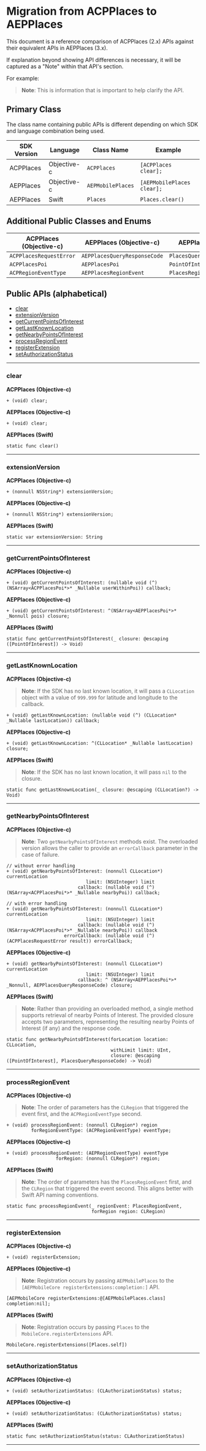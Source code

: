 # Migration from ACPPlaces to AEPPlaces

This document is a reference comparison of ACPPlaces (2.x) APIs against their equivalent APIs in AEPPlaces (3.x).

If explanation beyond showing API differences is necessary, it will be captured as a "Note" within that API's section.  

For example:

> <b>Note</b>: This is information that is important to help clarify the API.

## Primary Class

The class name containing public APIs is different depending on which SDK and language combination being used.

| SDK Version | Language | Class Name | Example |
| ----------- | -------- | ---------- | ------- |
| ACPPlaces | Objective-c | `ACPPlaces` | `[ACPPlaces clear];`|
| AEPPlaces | Objective-c | `AEPMobilePlaces` | `[AEPMobilePlaces clear];` |
| AEPPlaces | Swift | `Places` | `Places.clear()` |

## Additional Public Classes and Enums

| ACPPlaces (Objective-c) | AEPPlaces (Objective-c) | AEPPlaces (Swift) |
| ----------------------- | ----------------------- | ----------------- |
| `ACPPlacesRequestError` | `AEPPlacesQueryResponseCode` | `PlacesQueryResponseCode` |
| `ACPPlacesPoi` | `AEPPlacesPoi` | `PointOfInterest` |
| `ACPRegionEventType` | `AEPPlacesRegionEvent` | `PlacesRegionEvent` |

## Public APIs (alphabetical)
- [clear](#clear)
- [extensionVersion](#extensionVersion)
- [getCurrentPointsOfInterest](#getCurrentPointsOfInterest)
- [getLastKnownLocation](#getLastKnownLocation)
- [getNearbyPointsOfInterest](#getNearbyPointsOfInterest)
- [processRegionEvent](#processRegionEvent)
- [registerExtension](#registerExtension)
- [setAuthorizationStatus](#setAuthorizationStatus)

<hr />

### clear

<b>ACPPlaces (Objective-c)</b>
```
+ (void) clear;
```

<b>AEPPlaces (Objective-c)</b>
```
+ (void) clear;
```

<b>AEPPlaces (Swift)</b>
```
static func clear()
```

<hr />

### extensionVersion

<b>ACPPlaces (Objective-c)</b>
```
+ (nonnull NSString*) extensionVersion;
```

<b>AEPPlaces (Objective-c)</b>
```
+ (nonnull NSString*) extensionVersion;
```

<b>AEPPlaces (Swift)</b>
```
static var extensionVersion: String
```

<hr />

### getCurrentPointsOfInterest

<b>ACPPlaces (Objective-c)</b>
```
+ (void) getCurrentPointsOfInterest: (nullable void (^) (NSArray<ACPPlacesPoi*>* _Nullable userWithinPoi)) callback;
```

<b>AEPPlaces (Objective-c)</b>
```
+ (void) getCurrentPointsOfInterest: ^(NSArray<AEPPlacesPoi*>* _Nonnull pois) closure;
```

<b>AEPPlaces (Swift)</b>
```
static func getCurrentPointsOfInterest(_ closure: @escaping ([PointOfInterest]) -> Void)
```

<hr />

### getLastKnownLocation

<b>ACPPlaces (Objective-c)</b>

> <b>Note</b>: If the SDK has no last known location, it will pass a `CLLocation` object with a value of `999.999` for latitude and longitude to the callback.

```
+ (void) getLastKnownLocation: (nullable void (^) (CLLocation* _Nullable lastLocation)) callback;
```

<b>AEPPlaces (Objective-c)</b>
```
+ (void) getLastKnownLocation: ^(CLLocation* _Nullable lastLocation) closure;
```

<b>AEPPlaces (Swift)</b>

> <b>Note</b>: If the SDK has no last known location, it will pass `nil` to the closure.

```
static func getLastKnownLocation(_ closure: @escaping (CLLocation?) -> Void)
```

<hr />

### getNearbyPointsOfInterest


<b>ACPPlaces (Objective-c)</b>

> <b>Note</b>: Two `getNearbyPointsOfInterest` methods exist. The overloaded version allows the caller to provide an `errorCallback` parameter in the case of failure.

```
// without error handling
+ (void) getNearbyPointsOfInterest: (nonnull CLLocation*) currentLocation
                             limit: (NSUInteger) limit
                          callback: (nullable void (^) (NSArray<ACPPlacesPoi*>* _Nullable nearbyPoi)) callback;

// with error handling
+ (void) getNearbyPointsOfInterest: (nonnull CLLocation*) currentLocation
                             limit: (NSUInteger) limit
                          callback: (nullable void (^) (NSArray<ACPPlacesPoi*>* _Nullable nearbyPoi)) callback
                     errorCallback: (nullable void (^) (ACPPlacesRequestError result)) errorCallback;
```

<b>AEPPlaces (Objective-c)</b>
```
+ (void) getNearbyPointsOfInterest: (nonnull CLLocation*) currentLocation
                             limit: (NSUInteger) limit
                          callback: ^ (NSArray<AEPPlacesPoi*>* _Nonnull, AEPPlacesQueryResponseCode) closure;
```

<b>AEPPlaces (Swift)</b>

> <b>Note</b>: Rather than providing an overloaded method, a single method supports retrieval of nearby Points of Interest. The provided closure accepts two parameters, representing the resulting nearby Points of Interest (if any) and the response code.

```
static func getNearbyPointsOfInterest(forLocation location: CLLocation,
                                      withLimit limit: UInt,
                                      closure: @escaping ([PointOfInterest], PlacesQueryResponseCode) -> Void)
```

<hr />

### processRegionEvent

<b>ACPPlaces (Objective-c)</b>

> <b>Note</b>: The order of parameters has the `CLRegion` that triggered the event first, and the `ACPRegionEventType` second.

```
+ (void) processRegionEvent: (nonnull CLRegion*) region
         forRegionEventType: (ACPRegionEventType) eventType;
```

<b>AEPPlaces (Objective-c)</b>
```
+ (void) processRegionEvent: (AEPRegionEventType) eventType
                  forRegion: (nonnull CLRegion*) region;
```

<b>AEPPlaces (Swift)</b>

> <b>Note</b>: The order of parameters has the `PlacesRegionEvent` first, and the `CLRegion` that triggered the event second. This aligns better with Swift API naming conventions.

```
static func processRegionEvent(_ regionEvent: PlacesRegionEvent,
                               forRegion region: CLRegion)
```

<hr />

### registerExtension

<b>ACPPlaces (Objective-c)</b>
```
+ (void) registerExtension;
```

<b>AEPPlaces (Objective-c)</b>

> <b>Note</b>: Registration occurs by passing `AEPMobilePlaces` to the `[AEPMobileCore registerExtensions:completion:]` API.

```
[AEPMobileCore registerExtensions:@[AEPMobilePlaces.class] completion:nil];
```

<b>AEPPlaces (Swift)</b>

> <b>Note</b>: Registration occurs by passing `Places` to the `MobileCore.registerExtensions` API.

```
MobileCore.registerExtensions([Places.self])
```

<hr />

### setAuthorizationStatus

<b>ACPPlaces (Objective-c)</b>
```
+ (void) setAuthorizationStatus: (CLAuthorizationStatus) status;
```

<b>AEPPlaces (Objective-c)</b>
```
+ (void) setAuthorizationStatus: (CLAuthorizationStatus) status;
```

<b>AEPPlaces (Swift)</b>
```
static func setAuthorizationStatus(status: CLAuthorizationStatus)
```

<hr />

